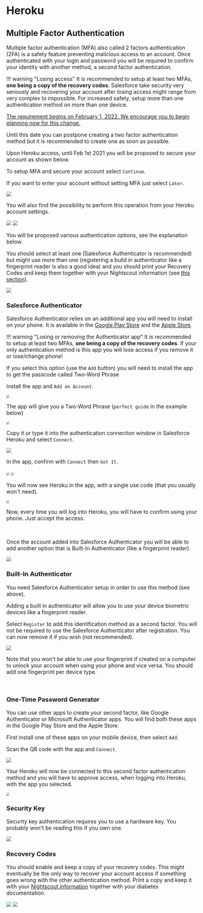 # Heroku

## Multiple Factor Authentication

Multiple factor authentication (MFA) also called 2 factors authentication (2FA) is a safety feature preventing malicious access to an account. Once authenticated with your login and password you will be required to confirm your identity with another method, a second factor authentication.

!!! warning "Losing access"
    It is recommended to setup at least two MFAs, **one being a copy of the recovery codes**. Salesforce take security very seriously and recovering your account after losing access might range from very complex to impossible. For increased safety, setup more than one authentication method on more than one device.

[The requirement begins on February 1, 2022. We encourage you to begin planning now for this change.](https://help.salesforce.com/s/articleView?id=000356005&type=1) 

Until this date you can postpone creating a two factor authentication method but it is recommended to create one as soon as possible.

Upon Heroku access, until Feb 1st 2021 you will be proposed to secure your account as shown below.

To setup MFA and secure your account select `Continue`.

If you want to enter your account without setting MFA just select `Later`.

<img src="../heroku/img/MFA01.png" style="zoom:80%;" />

</br>

You will also find the possibility to perform this operation from your Heroku account settings.

<img src="../heroku/img/MFA00.png" style="zoom:80%;" />

<img src="../heroku/img/MFA00a.png" style="zoom:80%;" />

</br>

You will be proposed various authentication options, see the explanation below.

You should select at least one (Salesforce Authenticator is recommended) but might use more than one (registering a build in authenticator like a fingerprint reader is also a good idea) and you should print your Recovery Codes and keep them together with your Nightscout information (see [this section](../../nightscout/new_user/#record-your-information-in-a-safe-place)).

<img src="../heroku/img/MFA02.png" style="zoom:80%;" />

</br>

### Salesforce Authenticator

Salesforce Authenticator relies on an additional app you will need to install on your phone. It is available in the [Google Play Store](https://play.google.com/store/apps/details?id=com.salesforce.authenticator) and the [Apple Store](https://apps.apple.com/us/app/salesforce-authenticator/id782057975).

!!! warning "Losing or removing the Authenticator app"
    It is recommended to setup at least two MFAs, **one being a copy of the recovery codes**. If your only authentication method is this app you will lose access if you remove it or lose/change phone! 

If you select this option (use the `Add` button) you will need to install the app to get the passcode called Two-Word Phrase

Install the app and `Add an Account`.

<img src="../heroku/img/MFA03b.png" style="zoom:50%;" />

</br>

The app will give you a Two-Word Phrase (`perfect guide` in the example below)

<img src="../heroku/img/MFA03c.png" style="zoom:50%;" />

</br>

Copy it or type it into the authentication connection window in Salesforce Heroku and select `Connect`.

<img src="../heroku/img/MFA03.png" style="zoom:80%;" />

</br>

In the app, confirm with `Connect` then `Got It`.

<img src="../heroku/img/MFA03d.png" style="zoom:50%;" />

<img src="../heroku/img/MFA03e.png" style="zoom:50%;" />

</br>

You will now see Heroku in the app, with a single use code (that you usually won't need).

<img src="../heroku/img/MFA03f.png" style="zoom:50%;" />

</br>

Now, every time you will log into Heroku, you will have to confirm using your phone. Just accept the access.

</br>

Once the account added into Salesforce Authenticator you will be able to add another option that is Built-In Authenticator (like a fingerprint reader).

<img src="../heroku/img/MFA03g.png" style="zoom:80%;" />

</br>

### Built-In Authenticator

You need Salesforce Authenticator setup in order to use this method (see above).

Adding a built in authenticator will allow you to use your device biometric devices like a fingerprint reader.

Select `Register` to add this identification method as a second factor. You will not be required to use the Salesforce Authenticator after registration. You can now remove it if you wish (not recommended).

<img src="../heroku/img/MFA08.png" style="zoom:80%;" />

Note that you won't be able to use your fingerprint if created on a computer to unlock your account when using your phone and vice versa. You should add one fingerprint per device type.

</br>

### One-Time Password Generator

You can use other apps to create your second factor, like Google Authenticator or Microsoft Authenticator apps. You will find both these apps in the Google Play Store and the Apple Store.

First install one of these apps on your mobile device, then select `Add`.

Scan the QR code with the app and `Connect`.

<img src="../heroku/img/MFA04.png" style="zoom:80%;" />

</br>

Your Heroku will now be connected to this second factor authentication method and you will have to approve access, when logging into Heroku, with the app you selected.

<img src="../heroku/img/MFA04a.png" style="zoom:50%;" />

</br>

### Security Key

Security key authentication requires you to use a hardware key. You probably won't be reading this if you own one.

<img src="../heroku/img/MFA05.png" style="zoom:80%;" />

</br>

### Recovery Codes

You should enable and keep a copy of your recovery codes. This might eventually be the only way to recover your account access if something goes wrong with the other authentication method. Print a copy and keep it with your [Nightscout information](../../nightscout/new_user/#record-your-information-in-a-safe-place) together with your diabetes documentation.

<img src="../heroku/img/MFA06.png" style="zoom:80%;" />

<img src="../heroku/img/MFA07.png" style="zoom:80%;" />
